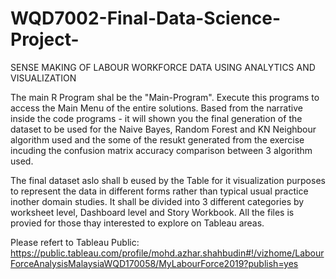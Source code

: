 # WQD7002-Final-Data-Science-Project-
SENSE MAKING OF LABOUR WORKFORCE DATA USING ANALYTICS AND VISUALIZATION

The main R Program shal be the "Main-Program". Execute this programs to access the Main Menu of the entire solutions.
Based from the narrative inside the code programs - it will shown you the final generation of the dataset to be used for the Naive Bayes, Random Forest and KN Neighbour algorithm used and the some of the resukt generated from the exercise incuding the confusion matrix accuracy comparison between 3 algorithm used.

The final dataset aslo shall b eused by the Table for it visualization purposes to represent the data in different forms rather than typical usual practice inother domain studies. It shall be divided into 3 different categories by worksheet level, Dashboard level and Story Workbook. All the files is provied for those thay interested to explore on Tableau areas.

Please refert to Tableau Public: https://public.tableau.com/profile/mohd.azhar.shahbudin#!/vizhome/LabourForceAnalysisMalaysiaWQD170058/MyLabourForce2019?publish=yes

